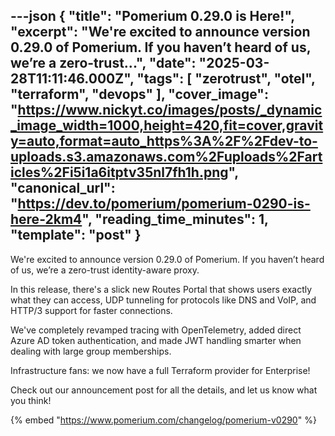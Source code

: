 ---json
{
  "title": "Pomerium 0.29.0 is Here!",
  "excerpt": "We're excited to announce version 0.29.0 of Pomerium. If you haven’t heard of us, we’re a zero-trust...",
  "date": "2025-03-28T11:11:46.000Z",
  "tags": [
    "zerotrust",
    "otel",
    "terraform",
    "devops"
  ],
  "cover_image": "https://www.nickyt.co/images/posts/_dynamic_image_width=1000,height=420,fit=cover,gravity=auto,format=auto_https%3A%2F%2Fdev-to-uploads.s3.amazonaws.com%2Fuploads%2Farticles%2Fi5i1a6itptv35nl7fh1h.png",
  "canonical_url": "https://dev.to/pomerium/pomerium-0290-is-here-2km4",
  "reading_time_minutes": 1,
  "template": "post"
}
---

We're excited to announce version 0.29.0 of Pomerium. If you haven’t heard of us, we’re a zero-trust identity-aware proxy.

In this release, there's a slick new Routes Portal that shows users exactly what they can access, UDP tunneling for protocols like DNS and VoIP, and HTTP/3 support for faster connections.

We've completely revamped tracing with OpenTelemetry, added direct Azure AD token authentication, and made JWT handling smarter when dealing with large group memberships.

Infrastructure fans: we now have a full Terraform provider for Enterprise!

Check out our announcement post for all the details, and let us know what you think!

{% embed "https://www.pomerium.com/changelog/pomerium-v0290" %}
